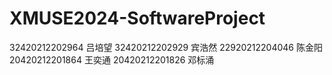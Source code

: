 # XMUSE2024-SoftwareProject

32420212202964	吕培望	
32420212202929	宾浩然	
22920212204046	陈金阳	
20420212201864	王奕通	
20420212201826	邓标涌
